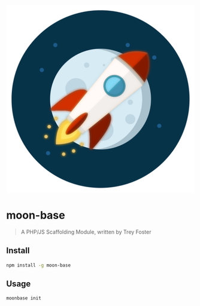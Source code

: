 
<div style="text-align:center"><img src ="moon-base.png?raw=true" /></div>

# moon-base
> A PHP/JS Scaffolding Module, written by Trey Foster

## Install
```bash
npm install -g moon-base
```

## Usage
```bash
moonbase init
```
